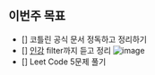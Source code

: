 ## 이번주 목표

- [] 코틀린 공식 문서 정독하고 정리하기
- [] [인강](https://frontendmasters.com/courses/js-fundamentals-functional-v2/) filter까지 듣고 정리
![image](https://user-images.githubusercontent.com/17061350/115147069-346b8e00-a094-11eb-8765-0f401e8b65fa.png)
- [] Leet Code 5문제 풀기
